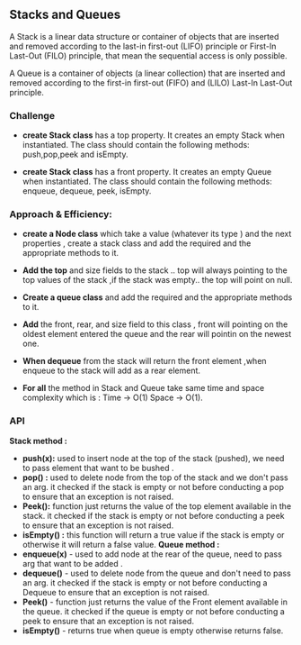 ## Stacks and Queues
A Stack is a linear data structure or container of objects that are inserted and removed according to the last-in first-out (LIFO) principle or First-In Last-Out (FILO) principle, that mean the sequential access is only possible.

A Queue is a container of objects (a linear collection) that are inserted and removed according to the first-in first-out (FIFO) and (LILO) Last-In Last-Out principle.


### Challenge

* **create Stack class** has a top property. It creates an empty Stack when instantiated. The class should contain the following methods: push,pop,peek and isEmpty.

* **create Stack class** has a front property. It creates an empty Queue when instantiated. The class should contain the following methods: enqueue, dequeue, peek, isEmpty.

### Approach & Efficiency:

- **create a Node class** which take a value (whatever its type ) and the next properties , create a stack class and add the required and the appropriate methods to it.
- **Add the top** and size fields to the stack .. top will always pointing to the top values of the stack ,if the stack was empty.. the top will point on null.
- **Create a queue class** and add the required and the appropriate methods to it.
- **Add** the front, rear, and size field to this class , front will pointing on the oldest element entered the queue and the rear will pointin on the newest one.
- **When dequeue** from the stack will return the front element ,when enqueue to the stack will add as a rear element. 

- **For all** the method in Stack and Queue take same time and space complexity which is : Time -> O(1) Space -> O(1).


### API

**Stack method :**
- **push(x):** used to insert node at the top of the stack (pushed), we need to pass element that want to be bushed .
- **pop() :** used to delete node from the top of the stack and we don't pass an arg. it checked if the stack is empty or not before conducting a pop to ensure that an exception is not raised.
- **Peek():** function just returns the value of the top element available in the stack. it checked if the stack is empty or not before conducting a peek to ensure that an exception is not raised.
- **isEmpty() :** this function will return a true value if the stack is empty or otherwise it will return a false value.
**Queue method :**
- **enqueue(x)** - used to add node at the rear of the queue, need to pass arg that want to be added .
- **dequeue()** - used to delete node from the queue and don't need to pass an arg. it checked if the stack is empty or not before conducting a Dequeue to ensure that an exception is not raised.
- **Peek()** - function just returns the value of the Front element available in the queue. it checked if the queue is empty or not before conducting a peek to ensure that an exception is not raised.
- **isEmpty()** - returns true when queue is empty otherwise returns false.


